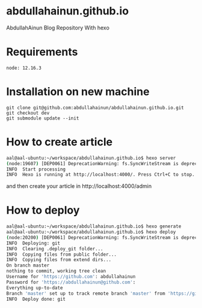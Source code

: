 # abdullahainun.github.io
AbdullahAinun Blog Repository With hexo

# Requirements
```
node: 12.16.3
```
# Installation on new machine
```
git clone git@github.com:abdullahainun/abdullahainun.github.io.git
git checkout dev
git submodule update --init
```

# How to create article
```bash
aal@aal-ubuntu:~/workspace/abdullahainun.github.io$ hexo server
(node:19607) [DEP0061] DeprecationWarning: fs.SyncWriteStream is deprecated.
INFO  Start processing
INFO  Hexo is running at http://localhost:4000/. Press Ctrl+C to stop.

```
and then create your article in http://localhost:4000/admin
# How to deploy
```bash
aal@aal-ubuntu:~/workspace/abdullahainun.github.io$ hexo generate
aal@aal-ubuntu:~/workspace/abdullahainun.github.io$ hexo deploy
(node:20200) [DEP0061] DeprecationWarning: fs.SyncWriteStream is deprecated.
INFO  Deploying: git
INFO  Clearing .deploy_git folder...
INFO  Copying files from public folder...
INFO  Copying files from extend dirs...
On branch master
nothing to commit, working tree clean
Username for 'https://github.com': abdullahainun
Password for 'https://abdullahainun@github.com': 
Everything up-to-date
Branch 'master' set up to track remote branch 'master' from 'https://github.com/abdullahainun/abdullahainun.github.io.git'.
INFO  Deploy done: git

```

